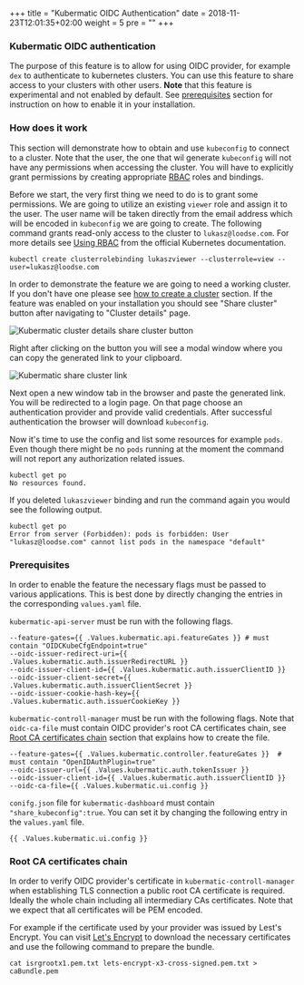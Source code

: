 +++
title = "Kubermatic OIDC Authentication"
date = 2018-11-23T12:01:35+02:00
weight = 5
pre = "<b></b>"
+++

### Kubermatic OIDC authentication

The purpose of this feature is to allow for using OIDC provider, for example `dex` to authenticate to kubernetes clusters. You can use this feature to share access to your clusters with other users.
**Note** that this feature is experimental and not enabled by default. See [prerequisites](/advanced/oidc_auth/#prerequisites) section for instruction on how to enable it in your installation.

### How does it work

This section will demonstrate how to obtain and use `kubeconfig` to connect to a cluster. Note that the user, the one that wil generate `kubeconfig` will not have any permissions when accessing the cluster. 
You will have to explicitly grant permissions by creating appropriate [RBAC](https://kubernetes.io/docs/reference/access-authn-authz/rbac) roles and bindings.

Before we start, the very first thing we need to do is to grant some permissions. We are going to utilize an existing `viewer` role and assign it to the user.
The user name will be taken directly from the email address which will be encoded in `kubeconfig` we are going to create. 
The following command grants read-only access to the cluster to `lukasz@loodse.com`. For more details see [Using RBAC](https://kubernetes.io/docs/reference/access-authn-authz/rbac) from the official Kubernetes documentation.

```
kubectl create clusterrolebinding lukaszviewer --clusterrole=view --user=lukasz@loodse.com
```

In order to demonstrate the feature we are going to need a working cluster. If you don't have one please see [how to create a cluster](/getting_started/create_cluster/) section.
If the feature was enabled on your installation you should see "Share cluster" button after navigating to "Cluster details" page.

![Kubermatic cluster details share cluster button](/img/advanced/oidc_auth/share_cluster_button.png)

Right after clicking on the button you will see a modal window where you can copy the generated link to your clipboard.

![Kubermatic share cluster link](/img/advanced/oidc_auth/share_cluster_modal.png)

Next open a new window tab in the browser and paste the generated link. You will be redirected to a login page. On that page choose an authentication provider and provide valid credentials.
After successful authentication the browser will download `kubeconfig`.

Now it's time to use the config and list some resources for example `pods`. Even though there might be no `pods` running at the moment 
the command will not report any authorization related issues.

```
kubectl get po
No resources found.

```

If you deleted `lukaszviewer` binding and run the command again you would see the following output.

```
kubectl get po
Error from server (Forbidden): pods is forbidden: User "lukasz@loodse.com" cannot list pods in the namespace "default"
```

### Prerequisites 

In order to enable the feature the necessary flags must be passed to various applications.
This is best done by directly changing the entries in the corresponding `values.yaml` file. 

`kubermatic-api-server` must be run with the following flags.

```
--feature-gates={{ .Values.kubermatic.api.featureGates }} # must contain "OIDCKubeCfgEndpoint=true"
--oidc-issuer-redirect-uri={{ .Values.kubermatic.auth.issuerRedirectURL }}
--oidc-issuer-client-id={{ .Values.kubermatic.auth.issuerClientID }}
--oidc-issuer-client-secret={{ .Values.kubermatic.auth.issuerClientSecret }}
--oidc-issuer-cookie-hash-key={{ .Values.kubermatic.auth.issuerCookieKey }}

```
 
`kubermatic-controll-manager` must be run with the following flags.
Note that `oidc-ca-file` must contain OIDC provider's root CA certificates chain, 
see [Root CA certificates chain](/advanced/oidc_auth/#root-ca-certificates-chain) section that explains how to create the file.

```
--feature-gates={{ .Values.kubermatic.controller.featureGates }}  # must contain "OpenIDAuthPlugin=true"
--oidc-issuer-url={{ .Values.kubermatic.auth.tokenIssuer }}
--oidc-issuer-client-id={{ .Values.kubermatic.auth.issuerClientID }}
--oidc-ca-file={{ .Values.kubermatic.ui.config }}

```

`conifg.json` file for `kubermatic-dashboard` must contain `"share_kubeconfig":true`. 
You can set it by changing the following entry in the `values.yaml` file.

```
{{ .Values.kubermatic.ui.config }}
```

### Root CA certificates chain

In order to verify OIDC provider's certificate in `kubermatic-controll-manager` when establishing TLS connection a public root CA certificate is required. Ideally the whole 
chain including all intermediary CAs certificates. Note that we expect that all certificates will be PEM encoded. 

For example if the certificate used by your provider was issued by Lest's Encrypt. You can visit [Let's Encrypt](https://letsencrypt.org/certificates) to download the necessary certificates 
and use the following command to prepare the bundle.


```
cat isrgrootx1.pem.txt lets-encrypt-x3-cross-signed.pem.txt > caBundle.pem

```
